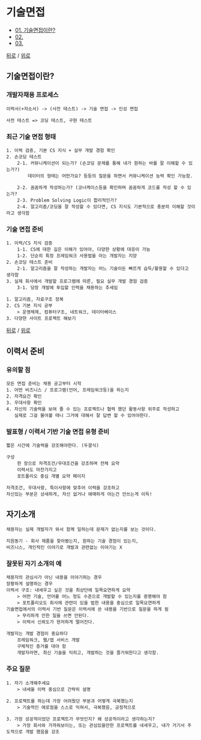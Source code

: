 # 기술면접

* [01. 기술면접이란?](#기술면접이란)
* [02.](#)
* [03.](#)

[뒤로](README.md) / [위로](#기술면접)

## 기술면접이란?
        
### 개발자채용 프로세스
    이력서(+자소서) -> (사전 테스트) -> 기술 면접 -> 인성 면접

    사전 테스트 => 코딩 테스트, 구현 테스트

### 최근 기술 면접 형태
    1. 이력 검증, 기본 CS 지식 + 실무 개발 경험 확인
    2. 손코딩 테스트
        2-1. 커뮤니케이션이 되는가? (손코딩 문제를 통해 내가 원하는 바를 잘 이해할 수 있는가?)
            데이터의 형태는 어떤가요? 등등의 질문을 하면서 커뮤니케이션 능력 확인 가능함.
            
        2-2. 꼼꼼하게 작성하는가? (코너케이스등을 확인하며 꼼꼼하게 코드를 작성 할 수 있는가?
        2-3. Problem Solving Logic이 합리적인가?
        2-4. 알고리즘/코딩을 잘 작성할 수 있다면, CS 지식도 기본적으로 충분히 이해할 것이라고 생각함 

### 기술 면접 준비
    1. 이력/CS 지식 검증
        1-1. CS에 대한 깊은 이해가 있어야, 다양한 상황에 대응이 가능
        1-2. 단순히 특정 프레임워크 사용법을 아는 개발자는 지양
    2. 손코딩 테스트 준비
        2-1. 알고리즘을 잘 작성하는 개발자는 어느 기술이든 빠르게 습득/활용할 수 있다고 생각함
    3. 실제 회사에서 개발할 프로그램에 따른, 필요 실무 개발 경험 검증
        3-1. 당장 개발에 투입할 인력을 채용하는 추세임

    1. 알고리즘, 자료구조 정복
    2. CS 기본 지식 공부
        > 운영체제, 컴퓨터구조, 네트워크, 데이터베이스
    3. 다양한 사이트 프로젝트 해보기
        

[뒤로](README.md) / [위로](#기술면접)

## 이력서 준비 
### 유의할 점
    모든 면접 준비는 채용 공고부터 시작
    1. 어떤 비즈니스 / 프로그램(언어, 프레임워크등)을 하는지
    2. 자격요건 확인
    3. 우대사항 확인
    4. 자신의 기술력을 보여 줄 수 있는 프로젝트나 협력 했던 활동사항 위주로 작성하고
       실제로 그걸 물어볼 태니 그거에 대해서 잘 답변 할 수 있어야한다.

### 발표형 / 이력서 기반 기술 면접 유형 준비
    짧은 시간에 기술력을 강조해야한다. (두괄식)
    
    구성
        한 장으로 자격조건/우대조건을 강조하며 전체 요약
        이력서도 마찬가지고
        포트폴리오 중심 개별 요약 페이지

    자격조건, 우대사항, 특이사항에 맞추어 이력을 강조하고
    자신있는 부분은 상세하게, 자신 없거나 애매하게 아는건 안쓰는게 이득!
  
## 자기소개
    채용자는 실제 개발자가 와서 함께 일하는데 문제가 없는지를 보는 것이다.

    지원동기 - 회사 제품을 찾아봤는지, 원하는 기술 경험이 있는지, 
    비즈니스, 개인적인 이야기로 개발과 관련없는 이야기는 X 

### 잘못된 자기 소개의 예
    채용자의 관심사가 아닌 내용을 이야기하는 경우
    장황하게 설명하는 경우
    이력서 구조: 내세우고 싶은 것을 최상단에 일목요연하게 요약
        > 어떤 기술, 언어를 어느 정도 수준으로 개발할 수 있는지를 증명해야 함
        > 포트폴리오도 회사에 관련이 있을 법한 내용을 중심으로 일목요연하게
    기술면접에서의 이력서 기반 질문은 이력서에 쓴 내용을 기반으로 질문을 하게 됨
        > 무리하게 안한 일을 쓰면 안된다.
        > 이력서 신뢰도가 현저하게 떨어진다.

    개발자는 개발 경험이 중요하다
        프레임워크, 웹/앱 서비스 개발
        구체적인 증거를 대야 함
        개발자라면, 최신 기술을 익히고, 개발하는 것을 즐거워한다고 생각함.

### 주요 질문
    1. 자기 소개해주세요
        > 내세울 이력 중심으로 간략히 설명

    2. 프로젝트를 하는데 가장 어려웠던 부분과 어떻게 극복했는지
        > 기술적인 애로점을 스스로 익혀서, 극복했음, 긍정적으로 

    3. 가장 성공적이었던 프로젝트가 무엇인지? 왜 성공적이라고 생각하는지?
        > 가장 회사와 가까워보이는, 또는 관심있을만한 프로젝트를 내세우고, 내가 거기서 주도적으로 개발 했음을 강조 

    